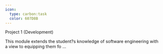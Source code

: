 ```yaml
---
icon:
  type: carbon:task
  color: 607D8B
---
```


Project 1 (Development)

This module extends the student?s knowledge of software engineering with a view to equipping them fo ... 
